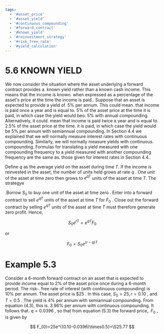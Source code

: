 ```yaml
---
tags:
  - '#asset_price'
  - '#asset_yield'
  - '#continuous_compounding'
  - '#forward_contract'
  - '#known_yield'
  - '#reinvestment_strategy'
  - '#risk_free_rate'
  - '#yield_calculation'
---
```

# 5.6 KNOWN YIELD  

We now consider the situation where the asset underlying a forward contract provides a. known yield rather than a known cash income. This means that the income is known. when expressed as a percentage of the asset's price at the time the income is paid.. Suppose that an asset is expected to provide a yield of. $5\%$ per annum. This could mean. that income is paid once a year and is equal to. $5\%$ of the asset price at the time it is paid, in which case the yield would beo. $5\%$ with annual compounding. Alternatively, it could. mean that income is paid twice a year and is equal to. $2.5\%$ of the asset price at the time. it is paid, in which case the yield would be $5\%$ per annum with semiannual compounding. In Section 4.4 we explained that we will normally measure interest rates with continuous compounding. Similarly, we will normally measure yields with continuous. compounding. Formulas for translating a yield measured with one compounding frequency to a yield measured with another compounding frequency are the same as. those given for interest rates in Section 4.4..  

Define $q$ as the average yield on the asset during time $T.$ If the income is reinvested in the asset, the number of units held grows at rate $q$ . One unit of the asset at time zero then grows to $e^{q T}$ units of the asset at time $T.$ The strategye  

.Borrow $S_{0}$ to buy one unit of the asset at time zero . Enter into a forward contract to sell $e^{q T}$ units of the asset at time $T$ for $F_{0}$ . Close out the forward contract by selling $e^{q T}$ units of the asset at time $T$ must therefore generate zero profit. Hence,  

$$
S_{0}e^{r T}=e^{q T}F_{0}
$$  

or  

$$
F_{0}=S_{0}e^{(r-q)T}
$$  

# Example 5.3  

Consider a 6-month forward contract on an asset that is expected to provide income equal to $2\%$ of the asset price once during a 6-month period. The risk-. free rate of interest (with continuous compounding) is $10\%$ per annum. The asset price is $\$25$ . In this case, $S_{0}=25,r=0.10$ , and $T=0.5$ . The yield is $4\%$ per annum with semiannual compounding. From equation (4.3), this is. $3.96\%$ per annum with continuous compounding. It follows that. $q=0.0396$ , so that from equation (5.3) the forward price,. $F_{0}$ , is given by  

$$
F_{0}=25e^{(0.10-0.0396)\times0.5}=\S25.77
$$  

